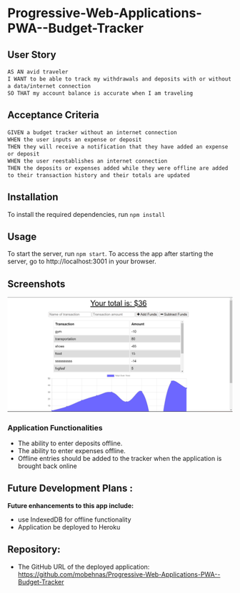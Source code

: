 # Progressive-Web-Applications-PWA--Budget-Tracker

## User Story
```
AS AN avid traveler
I WANT to be able to track my withdrawals and deposits with or without a data/internet connection
SO THAT my account balance is accurate when I am traveling 
```
## Acceptance Criteria
```
GIVEN a budget tracker without an internet connection
WHEN the user inputs an expense or deposit
THEN they will receive a notification that they have added an expense or deposit
WHEN the user reestablishes an internet connection
THEN the deposits or expenses added while they were offline are added to their transaction history and their totals are updated
```

## Installation

To install the required dependencies, run `npm install`

## Usage

To start the server, run `npm start`. To access the app after starting the server, go to http://localhost:3001 in your browser.



## Screenshots
![](public/images/Screenshot.png)

### Application Functionalities

- The ability to enter deposits offline.
- The ability to enter expenses offline.
- Offline entries should be added to the tracker when the application is brought back online

## Future Development Plans :
<b>Future enhancements to this app include:</b>
 - use IndexedDB for offline functionality
 - Application be deployed to Heroku


 ## Repository:
  * The GitHub URL of the deployed application: https://github.com/mobehnas/Progressive-Web-Applications-PWA--Budget-Tracker


